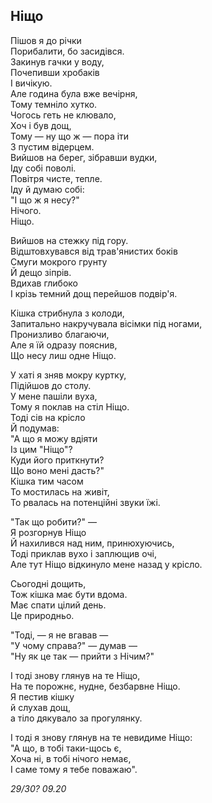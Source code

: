 ## Ніщо ## 
Пішов я до річки  
Порибалити, бо засидівся.  
Закинув гачки у воду,  
Почепивши хробаків  
І вичікую.  
Але година була вже вечірня,  
Тому темніло хутко.  
Чогось геть не клювало,  
Хоч і був дощ,  
Тому — ну що ж — пора іти  
З пустим відерцем.  
Вийшов на берег, зібравши вудки,  
Іду собі поволі.  
Повітря чисте, тепле.  
Іду й думаю собі:  
"І що ж я несу?"  
Нічого.  
Ніщо.  


Вийшов на стежку під гору.  
Відштовхувався від трав'янистих боків  
Смуги мокрого грунту  
Й дещо зіпрів.  
Вдихав глибоко  
І крізь темний дощ перейшов подвір'я.  


Кішка стрибнула з колоди,  
Запитально накручувала вісімки під ногами,  
Пронизливо благаючи,  
Але я їй одразу пояснив,    
Що несу лиш одне Ніщо.  


У хаті я зняв мокру куртку,  
Підійшов до столу.  
У мене пашіли вуха,  
Тому я поклав на стіл Ніщо.  
Тоді сів на крісло  
Й подумав:  
"А що я можу вдіяти  
Із цим "Ніщо"?  
Куди його приткнути?  
Що воно мені дасть?"  
Кішка тим часом  
То мостилась на живіт,  
То рвалась на потенційні звуки їжі.  


"Так що робити?" —  
Я розгорнув Ніщо  
Й нахилився над ним, принюхуючись,  
Тоді приклав вухо і заплющив очі,  
Але тут Ніщо відкинуло мене назад у крісло.  


Сьогодні дощить,  
Тож кішка має бути вдома.  
Має спати цілий день.  
Це природньо.  


"Тоді, — я не вгавав —  
"У чому справа?" — думав —  
"Ну як це так — прийти з Нічим?"  


І тоді знову глянув на те Ніщо,  
На те порожнє, нудне, безбарвне Ніщо.  
Я пестив кішку  
й слухав дощ,  
а тіло дякувало за прогулянку.  


І тоді я знову глянув на те невидиме Ніщо:  
"А що, в тобі таки-щось є,  
Хоча ні, в тобі нічого немає,  
І саме тому я тебе поважаю".  

*29/30? 09.20*
